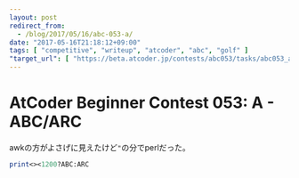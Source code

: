 ```yaml
---
layout: post
redirect_from:
  - /blog/2017/05/16/abc-053-a/
date: "2017-05-16T21:18:12+09:00"
tags: [ "competitive", "writeup", "atcoder", "abc", "golf" ]
"target_url": [ "https://beta.atcoder.jp/contests/abc053/tasks/abc053_a" ]
---
```


# AtCoder Beginner Contest 053: A - ABC/ARC

awkの方がよさげに見えたけど`"`の分でperlだった。

``` perl
print<><1200?ABC:ARC
```
